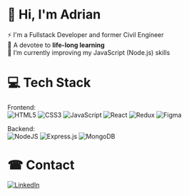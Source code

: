 # 💫 Hi, I'm Adrian
⚡ I'm a Fullstack Developer and former Civil Engineer<br>🌱 A devotee to <strong>life-long learning</strong><br>🔭 I’m currently improving my JavaScript (Node.js) skills<br>

# 💻 Tech Stack

Frontend:<br> 
![HTML5](https://img.shields.io/badge/html5-%23E34F26.svg?style=for-the-badge&logo=html5&logoColor=white) ![CSS3](https://img.shields.io/badge/css3-%231572B6.svg?style=for-the-badge&logo=css3&logoColor=white) ![JavaScript](https://img.shields.io/badge/javascript-%23323330.svg?style=for-the-badge&logo=javascript&logoColor=%23F7DF1E) ![React](https://img.shields.io/badge/react-%2320232a.svg?style=for-the-badge&logo=react&logoColor=%2361DAFB) ![Redux](https://img.shields.io/badge/redux-%23593d88.svg?style=for-the-badge&logo=redux&logoColor=white) ![Figma](https://img.shields.io/badge/figma-%23F24E1E.svg?style=for-the-badge&logo=figma&logoColor=white)

Backend:<br>
![NodeJS](https://img.shields.io/badge/node.js-6DA55F?style=for-the-badge&logo=node.js&logoColor=white) ![Express.js](https://img.shields.io/badge/express.js-%23404d59.svg?style=for-the-badge&logo=express&logoColor=%2361DAFB) ![MongoDB](https://img.shields.io/badge/MongoDB-%234ea94b.svg?style=for-the-badge&logo=mongodb&logoColor=white)

<!-- My OS:<br>
![LINUX](https://img.shields.io/badge/Linux-FCC624?style=for-the-badge&logo=linux&logoColor=black) -->

# ☎ Contact

[![LinkedIn](https://img.shields.io/badge/LinkedIn-%230077B5.svg?logo=linkedin&logoColor=white)](https://linkedin.com/in/adrian-qorbani-9696)
